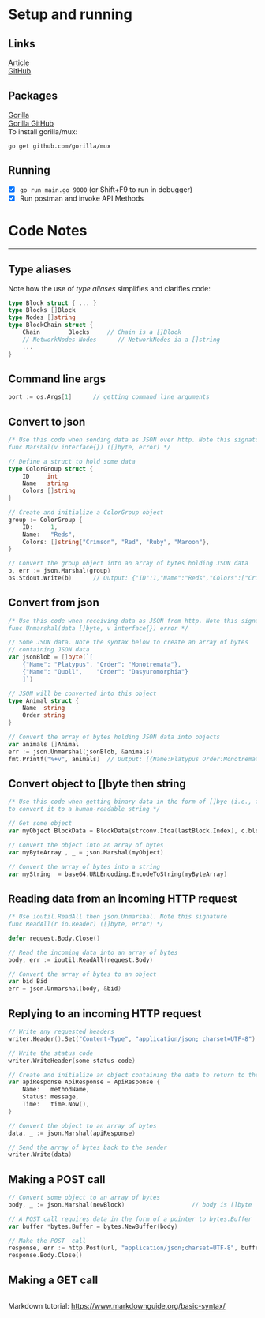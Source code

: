 # Setup and running

## Links
[Article](https://medium.com/coinmonks/my-blockchain-in-go-8e2d1a853a84#06ce)  
[GitHub](https://github.com/morris-ribs/BlockchainBetSportGolang)
## Packages
[Gorilla](https://www.gorillatoolkit.org/)  
[Gorilla GitHub](https://github.com/gorilla/mux)  
To install gorilla/mux:  
```
go get github.com/gorilla/mux
```

## Running
- [x] ```go run main.go 9000``` (or Shift+F9 to run in debugger)  
- [x] Run postman and invoke API Methods

# Code Notes

---
## Type aliases
Note how the use of _type aliases_ simplifies and clarifies code:
```go
type Block struct { ... }
type Blocks []Block
type Nodes []string
type BlockChain struct {
	Chain        Blocks     // Chain is a []Block 
	// NetworkNodes Nodes      // NetworkNodes ia a []string
	...
}
```
## Command line args
```go
port := os.Args[1]      // getting command line arguments
```

## Convert to json
```go
/* Use this code when sending data as JSON over http. Note this signature:
func Marshal(v interface{}) ([]byte, error) */

// Define a struct to hold some data 
type ColorGroup struct {
    ID     int
    Name   string
    Colors []string
}

// Create and initialize a ColorGroup object
group := ColorGroup {
    ID:     1,
    Name:   "Reds",
    Colors: []string{"Crimson", "Red", "Ruby", "Maroon"},
}

// Convert the group object into an array of bytes holding JSON data
b, err := json.Marshal(group)
os.Stdout.Write(b)      // Output: {"ID":1,"Name":"Reds","Colors":["Crimson","Red","Ruby","Maroon"]}
```

## Convert from json
```go
/* Use this code when receiving data as JSON from http. Note this signature:
func Unmarshal(data []byte, v interface{}) error */

// Some JSON data. Note the syntax below to create an array of bytes
// containing JSON data
var jsonBlob = []byte(`[
    {"Name": "Platypus", "Order": "Monotremata"},
    {"Name": "Quoll",    "Order": "Dasyuromorphia"}
    ]`)

// JSON will be converted into this object
type Animal struct {
    Name  string
    Order string
}

// Convert the array of bytes holding JSON data into objects
var animals []Animal
err := json.Unmarshal(jsonBlob, &animals)
fmt.Printf("%+v", animals)  // Output: [{Name:Platypus Order:Monotremata} {Name:Quoll Order:Dasyuromorphia}]
```

## Convert object to []byte then string
```go
/* Use this code when getting binary data in the form of []bye (i.e., from hashing)
to convert it to a human-readable string */

// Get some object
var myObject BlockData = BlockData{strconv.Itoa(lastBlock.Index), c.blockChain.PendingBids}

// Convert the object into an array of bytes
var myByteArray , _ = json.Marshal(myObject)

// Convert the array of bytes into a string
var myString  = base64.URLEncoding.EncodeToString(myByteArray)
```

## Reading data from an incoming HTTP request
```go
/* Use ioutil.ReadAll then json.Unmarshal. Note this signature
func ReadAll(r io.Reader) ([]byte, error) */

defer request.Body.Close()

// Read the incoming data into an array of bytes
body, err := ioutil.ReadAll(request.Body)

// Convert the array of bytes to an object
var bid Bid
err = json.Unmarshal(body, &bid)
```

## Replying to an incoming HTTP request
```go
// Write any requested headers
writer.Header().Set("Content-Type", "application/json; charset=UTF-8")

// Write the status code
writer.WriteHeader(some-status-code)

// Create and initialize an object containing the data to return to the client
var apiResponse ApiResponse = ApiResponse {
	Name:   methodName,
	Status: message,
	Time:   time.Now(),
}

// Convert the object to an array of bytes
data, _ := json.Marshal(apiResponse)

// Send the array of bytes back to the sender 
writer.Write(data)
```

## Making a POST call
```go
// Convert some object to an array of bytes
body, _ := json.Marshal(newBlock)                   // body is []byte

// A POST call requires data in the form of a pointer to bytes.Buffer
var buffer *bytes.Buffer = bytes.NewBuffer(body)        

// Make the POST  call
response, err := http.Post(url, "application/json;charset=UTF-8", buffer)
response.Body.Close()
```

## Making a GET call
```go

```

Markdown tutorial: <https://www.markdownguide.org/basic-syntax/>